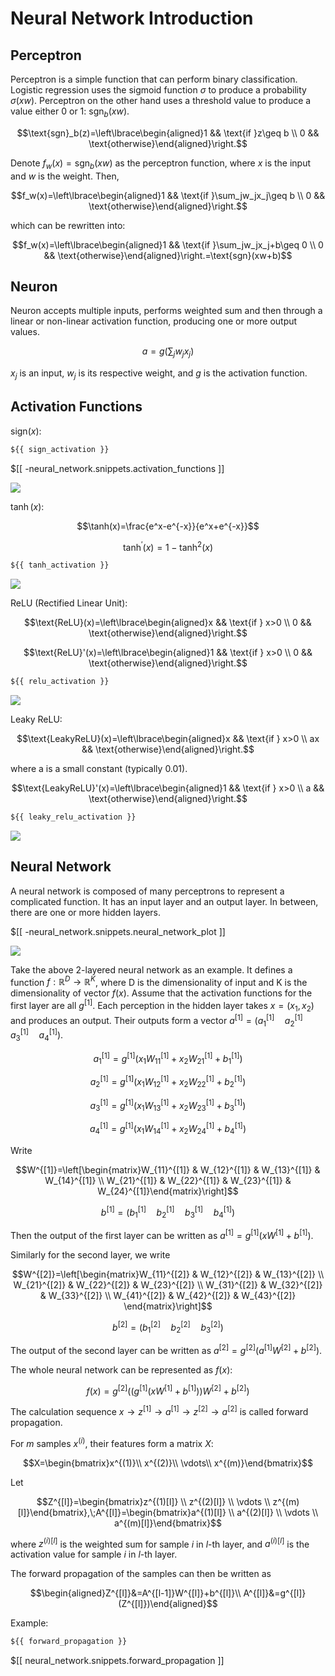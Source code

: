 # Neural Network Introduction

## Perceptron
Perceptron is a simple function that can perform binary classification. Logistic regression uses the sigmoid function $\sigma$ to produce a probability $\sigma(xw)$. Perceptron on the other hand uses a threshold value to produce a value either 0 or 1: $\text{sgn}_b(xw)$.

$$\text{sgn}_b(z)=\left\lbrace\begin{aligned}1 && \text{if }z\geq b \\
0 && \text{otherwise}\end{aligned}\right.$$

Denote $f_w(x)=\text{sgn}_b(xw)$ as the perceptron function, where $x$ is the input and $w$ is the weight. Then,

$$f_w(x)=\left\lbrace\begin{aligned}1 && \text{if }\sum_jw_jx_j\geq b \\
0 && \text{otherwise}\end{aligned}\right.$$

which can be rewritten into:

$$f_w(x)=\left\lbrace\begin{aligned}1 && \text{if }\sum_jw_jx_j+b\geq 0 \\
0 && \text{otherwise}\end{aligned}\right.=\text{sgn}(xw+b)$$

## Neuron
Neuron accepts multiple inputs, performs weighted sum and then through a linear or non-linear activation function, producing one or more output values.

$$a=g\left(\sum_jw_jx_j\right)$$

$x_j$ is an input, $w_j$ is its respective weight, and $g$ is the activation function.

## Activation Functions

$\text{sign}(x)$:

```python
${{ sign_activation }}
```

$[[ -neural_network.snippets.activation_functions ]]

![](../assets/sign_activation.png)

$\tanh(x)$:

$$\tanh(x)=\frac{e^x-e^{-x}}{e^x+e^{-x}}$$

$$\tanh^\prime(x)=1-\tanh^2(x)$$

```python
${{ tanh_activation }}
```

![](../assets/tanh_activation.png)

ReLU (Rectified Linear Unit):

$$\text{ReLU}(x)=\left\lbrace\begin{aligned}x && \text{if } x>0 \\
0 && \text{otherwise}\end{aligned}\right.$$

$$\text{ReLU}'(x)=\left\lbrace\begin{aligned}1 && \text{if } x>0 \\
0 && \text{otherwise}\end{aligned}\right.$$

```python
${{ relu_activation }}
```

![](../assets/relu_activation.png)

Leaky ReLU:

$$\text{LeakyReLU}(x)=\left\lbrace\begin{aligned}x && \text{if } x>0 \\
ax && \text{otherwise}\end{aligned}\right.$$

where a is a small constant (typically 0.01).

$$\text{LeakyReLU}'(x)=\left\lbrace\begin{aligned}1 && \text{if } x>0 \\
a && \text{otherwise}\end{aligned}\right.$$

```python
${{ leaky_relu_activation }}
```

![](../assets/leaky_relu_activation.png)

## Neural Network

A neural network is composed of many perceptrons to represent a complicated function. It has an input layer and an output layer. In between, there are one or more hidden layers.

$[[ -neural_network.snippets.neural_network_plot ]]

![](../assets/neural_network_networkx.png)

Take the above 2-layered neural network as an example. It defines a function $f: \mathbb{R}^D \rightarrow \mathbb{R}^K$, where D is the dimensionality of input and K is the dimensionality of vector $f(x)$. Assume that the activation functions for the first layer are all $g^{[1]}$. Each perception in the hidden layer takes $x=(x_1, x_2)$ and produces an output. Their outputs form a vector $a^{[1]}=(a_1^{[1]}\quad a_2^{[1]}\quad a_3^{[1]}\quad a_4^{[1]})$.

$$a_1^{[1]} = g^{[1]}(x_1W_{11}^{[1]} + x_2W_{21}^{[1]}+b_1^{[1]})$$

$$a_2^{[1]} = g^{[1]}(x_1W_{12}^{[1]} + x_2W_{22}^{[1]}+b_2^{[1]})$$

$$a_3^{[1]} = g^{[1]}(x_1W_{13}^{[1]} + x_2W_{23}^{[1]}+b_3^{[1]})$$

$$a_4^{[1]} = g^{[1]}(x_1W_{14}^{[1]} + x_2W_{24}^{[1]}+b_4^{[1]})$$

Write

$$W^{[1]}=\left[\begin{matrix}W_{11}^{[1]} & W_{12}^{[1]} & W_{13}^{[1]} & W_{14}^{[1]} \\
W_{21}^{[1]} & W_{22}^{[1]} & W_{23}^{[1]} & W_{24}^{[1]}\end{matrix}\right]$$

$$b^{[1]}=(b_1^{[1]}\quad b_2^{[1]}\quad b_3^{[1]}\quad b_4^{[1]})$$

Then the output of the first layer can be written as $a^{[1]}=g^{[1]}(xW^{[1]}+b^{[1]})$.

Similarly for the second layer, we write

$$W^{[2]}=\left[\begin{matrix}W_{11}^{[2]} & W_{12}^{[2]} & W_{13}^{[2]} \\
W_{21}^{[2]} & W_{22}^{[2]} & W_{23}^{[2]} \\
W_{31}^{[2]} & W_{32}^{[2]} & W_{33}^{[2]} \\
W_{41}^{[2]} & W_{42}^{[2]} & W_{43}^{[2]} \end{matrix}\right]$$

$$b^{[2]}=(b_1^{[2]}\quad b_2^{[2]}\quad b_3^{[2]})$$

The output of the second layer can be written as $a^{[2]}=g^{[2]}(a^{[1]}W^{[2]}+b^{[2]})$.

The whole neural network can be represented as $f(x)$:

$$f(x)=g^{[2]}\left(\left(g^{[1]}(xW^{[1]}+b^{[1]})\right)W^{[2]}+b^{[2]}\right)$$

The calculation sequence $x\rightarrow z^{[1]}\rightarrow a^{[1]}\rightarrow z^{[2]}\rightarrow a^{[2]}$ is called forward propagation.

For $m$ samples $x^{(i)}$, their features form a matrix $X$:

$$X=\begin{bmatrix}x^{(1)}\\
x^{(2)}\\
\vdots\\
x^{(m)}\end{bmatrix}$$

Let

$$Z^{[l]}=\begin{bmatrix}z^{(1)[l]} \\
z^{(2)[l]} \\
\vdots \\
z^{(m)[l]}\end{bmatrix},\;A^{[l]}=\begin{bmatrix}a^{(1)[l]} \\
a^{(2)[l]} \\
\vdots \\
a^{(m)[l]}\end{bmatrix}$$

where $z^{(i)[l]}$ is the weighted sum for sample $i$ in $l$-th layer, and $a^{(i)[l]}$ is the activation value for sample $i$ in $l$-th layer.

The forward propagation of the samples can then be written as

$$\begin{aligned}Z^{[l]}&=A^{[l-1]}W^{[l]}+b^{[l]}\\
A^{[l]}&=g^{[l]}(Z^{[l]})\end{aligned}$$

Example:

```python
${{ forward_propagation }}
```

$[[ neural_network.snippets.forward_propagation ]]

#
